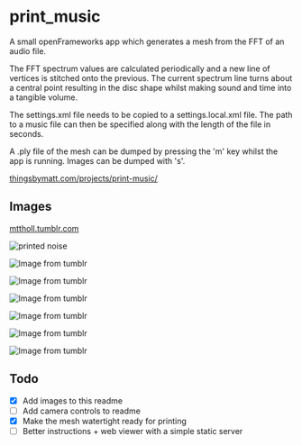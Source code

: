 # print_music
A small openFrameworks app which generates a mesh from the FFT of an audio file.

The FFT spectrum values are calculated periodically and a new line of vertices is stitched onto the previous. The current spectrum line turns about a central point resulting in the disc shape whilst making sound and time into a tangible volume.

The settings.xml file needs to be copied to a settings.local.xml file. The path to a music file can then be specified along with the length of the file in seconds.

A .ply file of the mesh can be dumped by pressing the 'm' key whilst the app is running. Images can be dumped with 's'.

[thingsbymatt.com/projects/print-music/](thingsbymatt.com/projects/print-music/)

## Images
[mttholl.tumblr.com](http://mttholl.tumblr.com/)

![printed noise](https://41.media.tumblr.com/40947fc44f13d6c8cabe33f62c8a9452/tumblr_np2yimSaH41tbt3dko1_540.png)

![Image from tumblr](https://40.media.tumblr.com/22be5c05aed0c2811b6aca0c16264bc6/tumblr_nion4bSsLF1rxgdjxo9_1280.png)

![Image from tumblr](https://41.media.tumblr.com/4da61fd6f5a29dff20f7d57d7c7b1ae1/tumblr_nion4bSsLF1rxgdjxo8_1280.png)

![Image from tumblr](https://41.media.tumblr.com/b81723ed93e7b5879d8999b8bb755851/tumblr_nion4bSsLF1rxgdjxo5_1280.png)

![Image from tumblr](https://36.media.tumblr.com/32f63435a58e2bd5e40f7b333d4beddd/tumblr_nion4bSsLF1rxgdjxo4_1280.png)

![Image from tumblr](https://41.media.tumblr.com/26e85c1a4960c6103a597deaa4eff6d1/tumblr_nion4bSsLF1rxgdjxo3_1280.png)

![Image from tumblr](https://36.media.tumblr.com/ced1b13c84188f2fa47e0d6c014bb853/tumblr_nion4bSsLF1rxgdjxo2_1280.png)

## Todo
- [x] Add images to this readme
- [ ] Add camera controls to readme
- [x] Make the mesh watertight ready for printing
- [ ] Better instructions + web viewer with a simple static server
